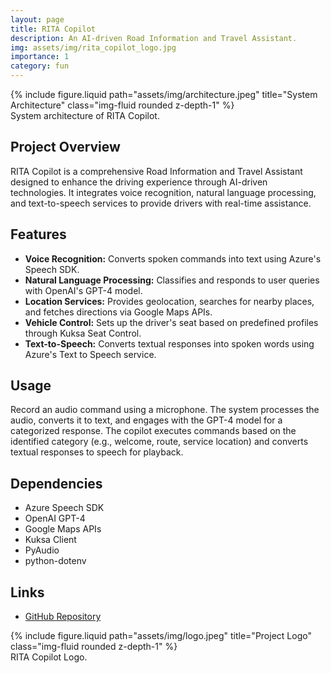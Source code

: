 ```yaml
---
layout: page
title: RITA Copilot
description: An AI-driven Road Information and Travel Assistant.
img: assets/img/rita_copilot_logo.jpg
importance: 1
category: fun
---
```


<div class="row">
  <div class="col-sm-12 mt-3 mt-md-0">
    {% include figure.liquid path="assets/img/architecture.jpeg" title="System Architecture" class="img-fluid rounded z-depth-1" %}
  </div>
</div>
<div class="caption">
  System architecture of RITA Copilot.
</div>

## Project Overview
RITA Copilot is a comprehensive Road Information and Travel Assistant designed to enhance the driving experience through AI-driven technologies. It integrates voice recognition, natural language processing, and text-to-speech services to provide drivers with real-time assistance.

## Features
- **Voice Recognition:** Converts spoken commands into text using Azure's Speech SDK.
- **Natural Language Processing:** Classifies and responds to user queries with OpenAI's GPT-4 model.
- **Location Services:** Provides geolocation, searches for nearby places, and fetches directions via Google Maps APIs.
- **Vehicle Control:** Sets up the driver's seat based on predefined profiles through Kuksa Seat Control.
- **Text-to-Speech:** Converts textual responses into spoken words using Azure's Text to Speech service.

## Usage
Record an audio command using a microphone. The system processes the audio, converts it to text, and engages with the GPT-4 model for a categorized response. The copilot executes commands based on the identified category (e.g., welcome, route, service location) and converts textual responses to speech for playback.

## Dependencies
- Azure Speech SDK
- OpenAI GPT-4
- Google Maps APIs
- Kuksa Client
- PyAudio
- python-dotenv

## Links
- [GitHub Repository](https://github.com/DarioDiPalma-DDP/RITACopilot)

<div class="row">
  <div class="col-sm mt-3 mt-md-0">
    {% include figure.liquid path="assets/img/logo.jpeg" title="Project Logo" class="img-fluid rounded z-depth-1" %}
  </div>
</div>
<div class="caption">
  RITA Copilot Logo.
</div>

